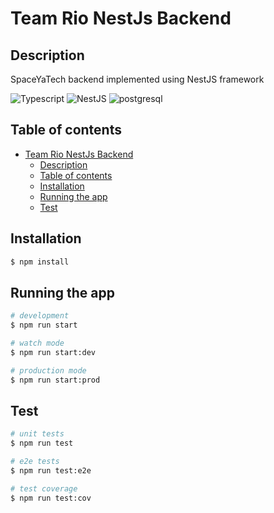 # Team Rio NestJs Backend

## Description

SpaceYaTech backend implemented using NestJS framework

![Typescript](https://img.shields.io/badge/Typescript-3178C6?style=for-the-badge&logo=typescript&logoColor=white)
![NestJS](https://img.shields.io/badge/NestJS-E0234E?style=for-the-badge&logo=nestjs&logoColor=white)
![postgresql](https://img.shields.io/badge/PostgreSQL-316192?style=for-the-badge&logo=postgresql&logoColor=white)

## Table of contents
- [Team Rio NestJs Backend](#team-rio-nestjs-backend)
  - [Description](#description)
  - [Table of contents](#table-of-contents)
  - [Installation](#installation)
  - [Running the app](#running-the-app)
  - [Test](#test)

## Installation

```bash
$ npm install
```

## Running the app

```bash
# development
$ npm run start

# watch mode
$ npm run start:dev

# production mode
$ npm run start:prod
```

## Test

```bash
# unit tests
$ npm run test

# e2e tests
$ npm run test:e2e

# test coverage
$ npm run test:cov
```
